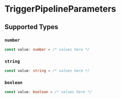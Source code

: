 # TriggerPipelineParameters


## Supported Types

### `number`

```typescript
const value: number = /* values here */
```

### `string`

```typescript
const value: string = /* values here */
```

### `boolean`

```typescript
const value: boolean = /* values here */
```

